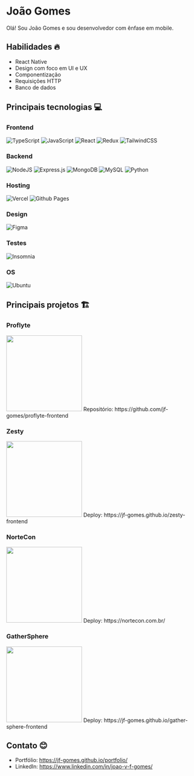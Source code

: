 # João Gomes

Olá! Sou João Gomes e sou desenvolvedor com ênfase em mobile.

## Habilidades 🔥

 - React Native
 - Design com foco em UI e UX
 - Componentização
 - Requisições HTTP
 - Banco de dados

## Principais tecnologias 💻

### Frontend
![TypeScript](https://img.shields.io/badge/typescript-%23007ACC.svg?style=for-the-badge&logo=typescript&logoColor=white)
![JavaScript](https://img.shields.io/badge/javascript-%23323330.svg?style=for-the-badge&logo=javascript&logoColor=%23F7DF1E)
![React](https://img.shields.io/badge/react-%2320232a.svg?style=for-the-badge&logo=react&logoColor=%2361DAFB)
![Redux](https://img.shields.io/badge/redux-%23593d88.svg?style=for-the-badge&logo=redux&logoColor=white)
![TailwindCSS](https://img.shields.io/badge/tailwindcss-%2338B2AC.svg?style=for-the-badge&logo=tailwind-css&logoColor=white)

### Backend
![NodeJS](https://img.shields.io/badge/node.js-6DA55F?style=for-the-badge&logo=node.js&logoColor=white)
![Express.js](https://img.shields.io/badge/express.js-%23404d59.svg?style=for-the-badge&logo=express&logoColor=%2361DAFB)
![MongoDB](https://img.shields.io/badge/MongoDB-%234ea94b.svg?style=for-the-badge&logo=mongodb&logoColor=white)
![MySQL](https://img.shields.io/badge/mysql-4479A1.svg?style=for-the-badge&logo=mysql&logoColor=white)
![Python](https://img.shields.io/badge/python-3670A0?style=for-the-badge&logo=python&logoColor=ffdd54)

### Hosting
![Vercel](https://img.shields.io/badge/vercel-%23000000.svg?style=for-the-badge&logo=vercel&logoColor=white)
![Github Pages](https://img.shields.io/badge/github%20pages-121013?style=for-the-badge&logo=github&logoColor=white)

### Design
![Figma](https://img.shields.io/badge/figma-%23F24E1E.svg?style=for-the-badge&logo=figma&logoColor=white)

### Testes
![Insomnia](https://img.shields.io/badge/Insomnia-black?style=for-the-badge&logo=insomnia&logoColor=5849BE)

### OS
![Ubuntu](https://img.shields.io/badge/Ubuntu-E95420?style=for-the-badge&logo=ubuntu&logoColor=white)

## Principais projetos 🏗️

### Proflyte
<img src="https://i.imgur.com/kbsda7s.jpg" width="200" height="200" />
Repositório: https://github.com/jf-gomes/proflyte-frontend

### Zesty
<img src="https://i.imgur.com/k9FDJNO.png" width="200" height="200" />
Deploy: https://jf-gomes.github.io/zesty-frontend

### NorteCon
<img src="https://i.imgur.com/GkJnlEZ.png" width="200" height="200" />
Deploy: https://nortecon.com.br/

### GatherSphere
<img src="https://i.imgur.com/ED3YYbK.jpg" width="200" height="200" />
Deploy: https://jf-gomes.github.io/gather-sphere-frontend

## Contato 😊
- Portfólio: https://jf-gomes.github.io/portfolio/
- LinkedIn: https://www.linkedin.com/in/joao-v-f-gomes/

<!---
jf-gomes/jf-gomes is a ✨ special ✨ repository because its `README.md` (this file) appears on your GitHub profile.
You can click the Preview link to take a look at your changes.
--->
